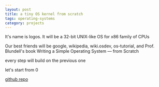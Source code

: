 ```yaml
---
layout: post
title: a tiny OS kernel from scratch
tags: operating-systems 
category: projects
---
```



It's name is logos. It will be a 32-bit UNIX-like OS for x86 family of CPUs

Our best friends will be google, wikipedia, wiki.osdev, os-tutorial, and Prof. Blundell's book Writing a Simple Operating System — from Scratch

every step will build on the previous one

let's start from 0

[github repo](https://github.com/selimslab/logos)